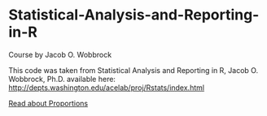 # Statistical-Analysis-and-Reporting-in-R
Course by Jacob O. Wobbrock

This code was taken from Statistical Analysis and Reporting in R, Jacob O. Wobbrock, Ph.D.
available here: http://depts.washington.edu/acelab/proj/Rstats/index.html

[Read about Proportions ](../blob/master//proportions_notebook.md)

